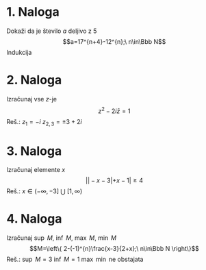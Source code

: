 # 1. Naloga
Dokaži da je število $a$ deljivo z $5$
$$a=17^{n+4}-12^{n};\ n\in\Bbb N$$
Indukcija
# 2. Naloga
Izračunaj vse $z$-je
$$z^{2}-2i\bar z=1$$
Reš.:
$z_{1}=-i$
$z_{2,3}=\pm 3+2i$

# 3. Naloga
Izračunaj elemente $x$
$$||-x-3|+x-1|\ge4$$
Reš.:
$x\in\left(-\infty,-3\right]\ \bigcup\ \left[1,\infty\right)$

# 4. Naloga
Izračunaj $\sup\ M,\ \inf\ M,\ \max\ M,\ \min\ M$
$$M=\left\{ 2-(-1)^{n}\frac{x-3}{2+x};\ n\in\Bbb N \right\}$$
Reš.:
$\sup\ M=3$
$\inf\ M=1$
$\max\ \min$ ne obstajata
